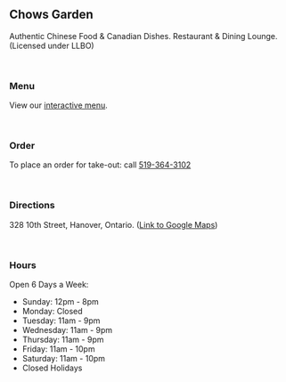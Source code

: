 ## Chows Garden

Authentic Chinese Food & Canadian Dishes.
Restaurant & Dining Lounge. (Licensed under LLBO)

<br>

### Menu

View our [interactive menu](/menu).

<br>

### Order

To place an order for take-out: call [519-364-3102](tel:519-364-3102)

<br>

### Directions

328 10th Street, Hanover, Ontario. ([Link to Google Maps](https://goo.gl/maps/NTAaoKRK2rCStK1v5))

<br>

### Hours

Open 6 Days a Week:
- Sunday: 12pm - 8pm
- Monday: Closed
- Tuesday: 11am - 9pm
- Wednesday: 11am - 9pm
- Thursday: 11am - 9pm
- Friday: 11am - 10pm
- Saturday: 11am - 10pm
- Closed Holidays
